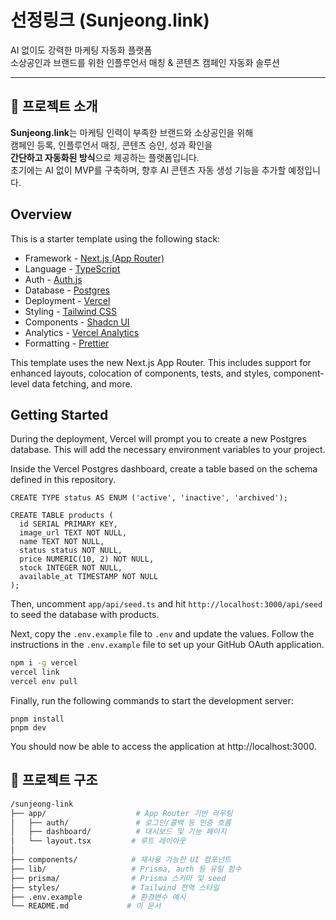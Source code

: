 # 선정링크 (Sunjeong.link)

AI 없이도 강력한 마케팅 자동화 플랫폼  
소상공인과 브랜드를 위한 인플루언서 매칭 & 콘텐츠 캠페인 자동화 솔루션

---

## 🚀 프로젝트 소개

**Sunjeong.link**는 마케팅 인력이 부족한 브랜드와 소상공인을 위해  
캠페인 등록, 인플루언서 매칭, 콘텐츠 승인, 성과 확인을  
**간단하고 자동화된 방식**으로 제공하는 플랫폼입니다.  
초기에는 AI 없이 MVP를 구축하며, 향후 AI 콘텐츠 자동 생성 기능을 추가할 예정입니다.

## Overview

This is a starter template using the following stack:

- Framework - [Next.js (App Router)](https://nextjs.org)
- Language - [TypeScript](https://www.typescriptlang.org)
- Auth - [Auth.js](https://authjs.dev)
- Database - [Postgres](https://vercel.com/postgres)
- Deployment - [Vercel](https://vercel.com/docs/concepts/next.js/overview)
- Styling - [Tailwind CSS](https://tailwindcss.com)
- Components - [Shadcn UI](https://ui.shadcn.com/)
- Analytics - [Vercel Analytics](https://vercel.com/analytics)
- Formatting - [Prettier](https://prettier.io)

This template uses the new Next.js App Router. This includes support for enhanced layouts, colocation of components, tests, and styles, component-level data fetching, and more.

## Getting Started

During the deployment, Vercel will prompt you to create a new Postgres database. This will add the necessary environment variables to your project.

Inside the Vercel Postgres dashboard, create a table based on the schema defined in this repository.

```
CREATE TYPE status AS ENUM ('active', 'inactive', 'archived');

CREATE TABLE products (
  id SERIAL PRIMARY KEY,
  image_url TEXT NOT NULL,
  name TEXT NOT NULL,
  status status NOT NULL,
  price NUMERIC(10, 2) NOT NULL,
  stock INTEGER NOT NULL,
  available_at TIMESTAMP NOT NULL
);
```

Then, uncomment `app/api/seed.ts` and hit `http://localhost:3000/api/seed` to seed the database with products.

Next, copy the `.env.example` file to `.env` and update the values. Follow the instructions in the `.env.example` file to set up your GitHub OAuth application.

```bash
npm i -g vercel
vercel link
vercel env pull
```

Finally, run the following commands to start the development server:

```
pnpm install
pnpm dev
```

You should now be able to access the application at http://localhost:3000.

## 📁 프로젝트 구조

```bash
/sunjeong-link
├── app/                    # App Router 기반 라우팅
│   ├── auth/               # 로그인/콜백 등 인증 흐름
│   ├── dashboard/          # 대시보드 및 기능 페이지
│   └── layout.tsx         # 루트 레이아웃
│
├── components/            # 재사용 가능한 UI 컴포넌트
├── lib/                   # Prisma, auth 등 유틸 함수
├── prisma/                # Prisma 스키마 및 seed
├── styles/                # Tailwind 전역 스타일
├── .env.example           # 환경변수 예시
└── README.md             # 이 문서
```
